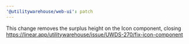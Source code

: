 ```yaml
---
'@utilitywarehouse/web-ui': patch
---
```


This change removes the surplus height on the Icon component, closing https://linear.app/utilitywarehouse/issue/UWDS-270/fix-icon-component

